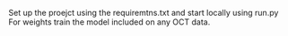 Set up the proejct using the requiremtns.txt and start locally using run.py
For weights train the model included on any OCT data.
